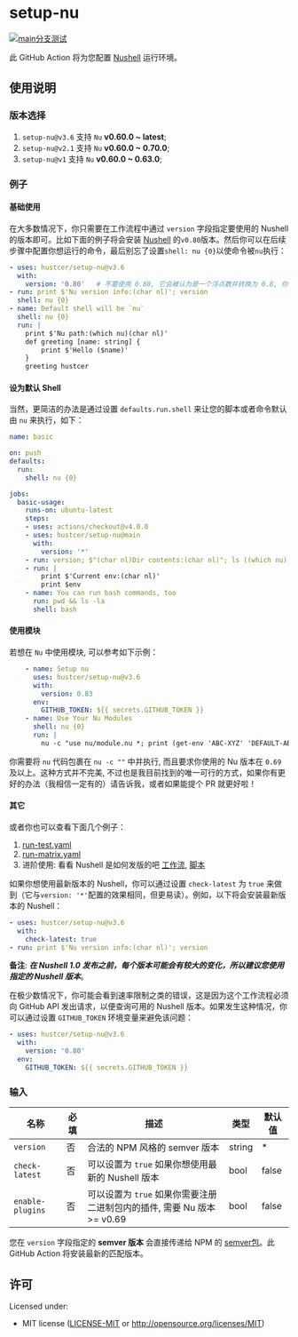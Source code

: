 # setup-nu

[![`main`分支测试](https://github.com/hustcer/setup-nu/actions/workflows/latest-matrix.yaml/badge.svg)](https://github.com/hustcer/setup-nu/actions/workflows/latest-matrix.yaml)

此 GitHub Action 将为您配置 [Nushell](https://github.com/nushell/nushell) 运行环境。

## 使用说明

### 版本选择

1. `setup-nu@v3.6` 支持 `Nu` **v0.60.0 ~ latest**;
2. `setup-nu@v2.1` 支持 `Nu` **v0.60.0 ~ 0.70.0**;
3. `setup-nu@v1` 支持 `Nu` **v0.60.0 ~ 0.63.0**;

### 例子

#### 基础使用

在大多数情况下，你只需要在工作流程中通过 `version` 字段指定要使用的 Nushell 的版本即可。比如下面的例子将会安装 [Nushell](https://github.com/nushell/nushell) 的`v0.80`版本。然后你可以在后续步骤中配置你想运行的命令，最后别忘了设置`shell: nu {0}`以使命令被`nu`执行：

```yaml
- uses: hustcer/setup-nu@v3.6
  with:
    version: '0.80'   # 不要使用 0.80, 它会被认为是一个浮点数并转换为 0.8, 你可以使用 v0.80/0.80.0 或者 '0.80'(加了引号变成字符串)
- run: print $'Nu version info:(char nl)'; version
  shell: nu {0}
- name: Default shell will be `nu`
  shell: nu {0}
  run: |
    print $'Nu path:(which nu)(char nl)'
    def greeting [name: string] {
        print $'Hello ($name)'
    }
    greeting hustcer
```

#### 设为默认 Shell

当然，更简洁的办法是通过设置 `defaults.run.shell` 来让您的脚本或者命令默认由 `nu` 来执行，如下：

```yaml
name: basic

on: push
defaults:
  run:
    shell: nu {0}

jobs:
  basic-usage:
    runs-on: ubuntu-latest
    steps:
    - uses: actions/checkout@v4.0.0
    - uses: hustcer/setup-nu@main
      with:
        version: '*'
    - run: version; $"(char nl)Dir contents:(char nl)"; ls ((which nu).path.0 | path dirname)
    - run: |
        print $'Current env:(char nl)'
        print $env
    - name: You can run bash commands, too
      run: pwd && ls -la
      shell: bash
```

#### 使用模块

若想在 `Nu` 中使用模块, 可以参考如下示例：

```yaml
    - name: Setup nu
      uses: hustcer/setup-nu@v3.6
      with:
        version: 0.83
      env:
        GITHUB_TOKEN: ${{ secrets.GITHUB_TOKEN }}
    - name: Use Your Nu Modules
      shell: nu {0}
      run: |
        nu -c "use nu/module.nu *; print (get-env 'ABC-XYZ' 'DEFAULT-ABC-XYZ')"
```

你需要将 `nu` 代码包裹在 `nu -c ""` 中并执行, 而且要求你使用的 Nu 版本在 `0.69` 及以上。这种方式并不完美, 不过也是我目前找到的唯一可行的方式，如果你有更好的办法（我相信一定有的）请告诉我，或者如果能提个 PR 就更好啦！

#### 其它

或者你也可以查看下面几个例子：

1. [run-test.yaml](https://github.com/hustcer/setup-nu/blob/main/.github/workflows/run-test.yaml)
2. [run-matrix.yaml](https://github.com/hustcer/setup-nu/blob/main/.github/workflows/latest-matrix.yaml)
3. 进阶使用: 看看 Nushell 是如何发版的吧 [工作流](https://github.com/nushell/nushell/blob/main/.github/workflows/release.yml), [脚本](https://github.com/nushell/nushell/blob/main/.github/workflows/release-pkg.nu)

如果你想使用最新版本的 Nushell，你可以通过设置 `check-latest` 为 `true` 来做到（它与`version: '*'`配置的效果相同，但更易读）。例如，以下将会安装最新版本的 Nushell：

```yaml
- uses: hustcer/setup-nu@v3.6
  with:
    check-latest: true
- run: print $'Nu version info:(char nl)'; version
```

**备注**: ***在 Nushell 1.0 发布之前，每个版本可能会有较大的变化，所以建议您使用指定的 Nushell 版本***。

在极少数情况下，你可能会看到速率限制之类的错误，这是因为这个工作流程必须向 GitHub API 发出请求，以便查询可用的 Nushell 版本。如果发生这种情况，你可以通过设置 `GITHUB_TOKEN` 环境变量来避免该问题：

```yaml
- uses: hustcer/setup-nu@v3.6
  with:
    version: '0.80'
  env:
    GITHUB_TOKEN: ${{ secrets.GITHUB_TOKEN }}
```

### 输入

| 名称             | 必填     | 描述                                                 | 类型   | 默认值  |
| ---------------- | -------- | ---------------------------------------------------- | ------ | ------- |
| `version`        | 否       | 合法的 NPM 风格的 semver 版本                        | string |   *     |
| `check-latest`   | 否       | 可以设置为 `true` 如果你想使用最新的 Nushell 版本    | bool   | false   |
| `enable-plugins` | 否       | 可以设置为 `true` 如果你需要注册二进制包内的插件, 需要 Nu 版本 >= v0.69     | bool   | false   |

您在 `version` 字段指定的 **semver 版本** 会直接传递给 NPM 的 [semver包](https://www.npmjs.com/package/semver)。此 GitHub Action 将安装最新的匹配版本。

## 许可

Licensed under:

- MIT license ([LICENSE-MIT](LICENSE-MIT) or http://opensource.org/licenses/MIT)
